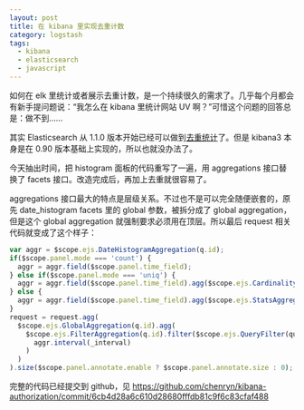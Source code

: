 ```yaml
---
layout: post
title: 在 kibana 里实现去重计数
category: logstash
tags:
  - kibana
  - elasticsearch
  - javascript
---
```


如何在 elk 里统计或者展示去重计数，是一个持续很久的需求了。几乎每个月都会有新手提问题说：“我怎么在 kibana 里统计网站 UV 啊？”可惜这个问题的回答总是：做不到……

其实 Elasticsearch 从 1.1.0 版本开始已经可以做到[去重统计](http://www.elasticsearch.org/blog/count-elasticsearch/)了。但是 kibana3 本身是在 0.90 版本基础上实现的，所以也就没办法了。

今天抽出时间，把 histogram 面板的代码重写了一遍，用 aggregations 接口替换了 facets 接口。改造完成后，再加上去重就很容易了。

aggregations 接口最大的特点是层级关系。不过也不是可以完全随便嵌套的，原先 date_histogram facets 里的 global 参数，被拆分成了 global aggregation，但是这个 global aggregation 就强制要求必须用在顶层。所以最后 request 相关代码就变成了这个样子：

```javascript
var aggr = $scope.ejs.DateHistogramAggregation(q.id);
if($scope.panel.mode === 'count') {
  aggr = aggr.field($scope.panel.time_field);
} else if($scope.panel.mode === 'uniq') {
  aggr = aggr.field($scope.panel.time_field).agg($scope.ejs.CardinalityAggregation(q.id).field($scope.panel.value_field));
} else {
  aggr = aggr.field($scope.panel.time_field).agg($scope.ejs.StatsAggregation(q.id).field($scope.panel.value_field));
}
request = request.agg(
  $scope.ejs.GlobalAggregation(q.id).agg(
    $scope.ejs.FilterAggregation(q.id).filter($scope.ejs.QueryFilter(query)).agg(
      aggr.interval(_interval)
    )
  )
).size($scope.panel.annotate.enable ? $scope.panel.annotate.size : 0);
```

完整的代码已经提交到 github，见 <https://github.com/chenryn/kibana-authorization/commit/6cb4d28a6c610d28680fffdb81c9f6c83cfaf488>
